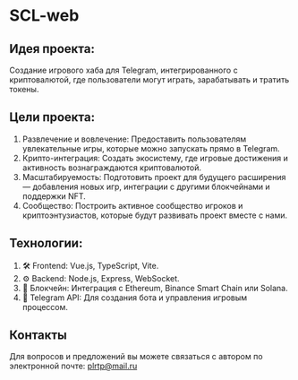 # SCL-web

## Идея проекта:
Создание игрового хаба для Telegram, интегрированного с криптовалютой, где пользователи могут играть, зарабатывать и тратить токены.

## Цели проекта:
1. Развлечение и вовлечение:
Предоставить пользователям увлекательные игры, которые можно запускать прямо в Telegram.
2. Крипто-интеграция:
Создать экосистему, где игровые достижения и активность вознаграждаются криптовалютой.
3. Масштабируемость:
Подготовить проект для будущего расширения — добавления новых игр, интеграции с другими блокчейнами и поддержки NFT.
4. Сообщество:
Построить активное сообщество игроков и криптоэнтузиастов, которые будут развивать проект вместе с нами.

## Технологии:
1. 🛠️ Frontend: Vue.js, TypeScript, Vite.
2. ⚙️ Backend: Node.js, Express, WebSocket.
3. 🔗 Блокчейн: Интеграция с Ethereum, Binance Smart Chain или Solana.
4. 🤖 Telegram API: Для создания бота и управления игровым процессом.

## Контакты
Для вопросов и предложений вы можете связаться с автором по электронной почте: plrtp@mail.ru
